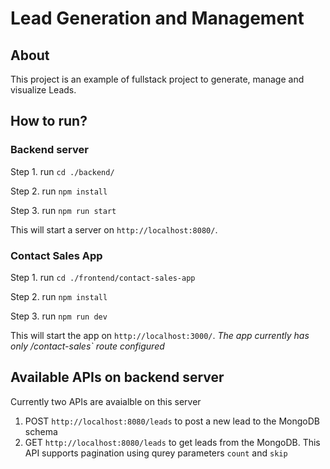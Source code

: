 # Lead Generation and Management

## About
This project is an example of fullstack project to generate, manage and visualize Leads.

## How to run?
### Backend server

Step 1. run `cd ./backend/`

Step 2. run `npm install`

Step 3. run `npm run start`

This will start a server on `http://localhost:8080/`.

### Contact Sales App

Step 1. run `cd ./frontend/contact-sales-app`

Step 2. run `npm install`

Step 3. run `npm run dev`

This will start the app on `http://localhost:3000/`.
*The app currently has only /contact-sales` route configured*


## Available APIs on backend server
Currently two APIs are avaialble on this server

1. POST `http://localhost:8080/leads` to post a new lead to the MongoDB schema
2. GET `http://localhost:8080/leads` to get leads from the MongoDB. This API supports pagination using qurey parameters `count` and `skip` 

